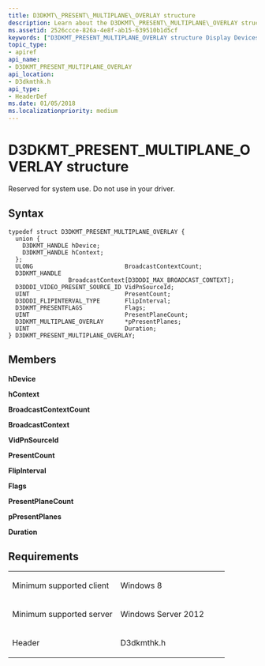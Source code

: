 ```yaml
---
title: D3DKMT\_PRESENT\_MULTIPLANE\_OVERLAY structure
description: Learn about the D3DKMT\_PRESENT\_MULTIPLANE\_OVERLAY structure, which is reserved for system use. Do not use in your driver.
ms.assetid: 2526ccce-826a-4e8f-ab15-639510b1d5cf
keywords: ["D3DKMT_PRESENT_MULTIPLANE_OVERLAY structure Display Devices"]
topic_type:
- apiref
api_name:
- D3DKMT_PRESENT_MULTIPLANE_OVERLAY
api_location:
- D3dkmthk.h
api_type:
- HeaderDef
ms.date: 01/05/2018
ms.localizationpriority: medium
---
```


# D3DKMT\_PRESENT\_MULTIPLANE\_OVERLAY structure


Reserved for system use. Do not use in your driver.

Syntax
------

```ManagedCPlusPlus
typedef struct D3DKMT_PRESENT_MULTIPLANE_OVERLAY {
  union {
    D3DKMT_HANDLE hDevice;
    D3DKMT_HANDLE hContext;
  };
  ULONG                          BroadcastContextCount;
  D3DKMT_HANDLE                  BroadcastContext[D3DDDI_MAX_BROADCAST_CONTEXT];
  D3DDDI_VIDEO_PRESENT_SOURCE_ID VidPnSourceId;
  UINT                           PresentCount;
  D3DDDI_FLIPINTERVAL_TYPE       FlipInterval;
  D3DKMT_PRESENTFLAGS            Flags;
  UINT                           PresentPlaneCount;
  D3DKMT_MULTIPLANE_OVERLAY      *pPresentPlanes;
  UINT                           Duration;
} D3DKMT_PRESENT_MULTIPLANE_OVERLAY;
```

Members
-------

**hDevice**

**hContext**

**BroadcastContextCount**

**BroadcastContext**

**VidPnSourceId**

**PresentCount**

**FlipInterval**

**Flags**

**PresentPlaneCount**

**pPresentPlanes**

**Duration**

Requirements
------------

<table>
<colgroup>
<col width="50%" />
<col width="50%" />
</colgroup>
<tbody>
<tr class="odd">
<td align="left"><p>Minimum supported client</p></td>
<td align="left"><p>Windows 8</p></td>
</tr>
<tr class="even">
<td align="left"><p>Minimum supported server</p></td>
<td align="left"><p>Windows Server 2012</p></td>
</tr>
<tr class="odd">
<td align="left"><p>Header</p></td>
<td align="left">D3dkmthk.h</td>
</tr>
</tbody>
</table>

 

 





